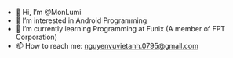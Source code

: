 - 👋 Hi, I’m @MonLumi
- 👀 I’m interested in Android Programming
- 🌱 I’m currently learning Programming at Funix (A member of FPT Corporation)
- 📫 How to reach me: nguyenvuvietanh.0795@gmail.com

<!---
MonLumi/MonLumi is a ✨ special ✨ repository because its `README.md` (this file) appears on your GitHub profile.
You can click the Preview link to take a look at your changes.
--->
